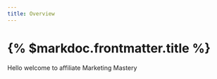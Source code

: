 ```yaml
---
title: Overview
---
```


# {% $markdoc.frontmatter.title %}

Hello welcome to affiliate Marketing Mastery